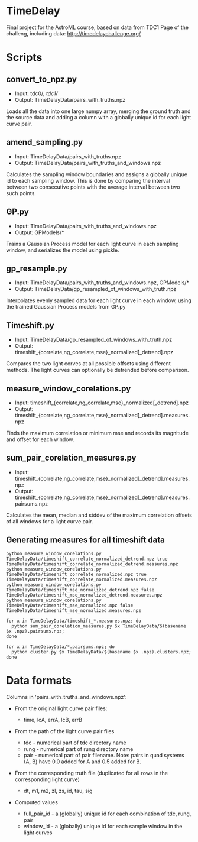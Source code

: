 # TimeDelay
Final project for the AstroML course, based on data from TDC1
Page of the challeng, including data:
http://timedelaychallenge.org/


# Scripts

## convert_to_npz.py
* Input: tdc0/*, tdc1/*
* Output: TimeDelayData/pairs_with_truths.npz

Loads all the data into one large numpy array, merging the ground
truth and the source data and adding a column with a globally unique
id for each light curve pair.


## amend_sampling.py
* Input: TimeDelayData/pairs_with_truths.npz
* Output: TimeDelayData/pairs_with_truths_and_windows.npz

Calculates the sampling window boundaries and assigns a globally
unique id to each sampling window. This is done by comparing the
interval between two consecutive points with the average interval
between two such points.


## GP.py
* Input: TimeDelayData/pairs_with_truths_and_windows.npz
* Output: GPModels/*

Trains a Gaussian Process model for each light curve in each sampling
window, and serializes the model using pickle.


## gp_resample.py
* Input: TimeDelayData/pairs_with_truths_and_windows.npz, GPModels/*
* Output: TimeDelayData/gp_resampled_of_windows_with_truth.npz

Interpolates evenly sampled data for each light curve in each window,
using the trained Gaussian Process models from GP.py


## Timeshift.py

* Input: TimeDelayData/gp_resampled_of_windows_with_truth.npz
* Output: timeshift_{correlate,ng_correlate,mse}_normalized[_detrend].npz

Compares the two light corves at all possible offsets using different
methods. The light curves can optionally be detrended before
comparison.

## measure_window_corelations.py
* Input: timeshift_{correlate,ng_correlate,mse}_normalized[_detrend].npz
* Output: timeshift_{correlate,ng_correlate,mse}_normalized[_detrend].measures.npz

Finds the maximum correlation or minimum mse and records its magnitude
and offset for each window.

## sum_pair_corelation_measures.py
* Input: timeshift_{correlate,ng_correlate,mse}_normalized[_detrend].measures.npz
* Output: timeshift_{correlate,ng_correlate,mse}_normalized[_detrend].measures.pairsums.npz

Calculates the mean, median and stddev of the maximum correlation
offsets of all windows for a light curve pair.

## Generating measures for all timeshift data

    python measure_window_corelations.py TimeDelayData/timeshift_correlate_normalized_detrend.npz true TimeDelayData/timeshift_correlate_normalized_detrend.measures.npz
    python measure_window_corelations.py TimeDelayData/timeshift_correlate_normalized.npz true TimeDelayData/timeshift_correlate_normalized.measures.npz
    python measure_window_corelations.py TimeDelayData/timeshift_mse_normalized_detrend.npz false TimeDelayData/timeshift_mse_normalized_detrend.measures.npz
    python measure_window_corelations.py TimeDelayData/timeshift_mse_normalized.npz false TimeDelayData/timeshift_mse_normalized.measures.npz

    for x in TimeDelayData/timeshift_*.measures.npz; do
      python sum_pair_corelation_measures.py $x TimeDelayData/$(basename $x .npz).pairsums.npz;
    done

    for x in TimeDelayData/*.pairsums.npz; do
      python cluster.py $x TimeDelayData/$(basename $x .npz).clusters.npz;
    done


# Data formats

Columns in 'pairs_with_truths_and_windows.npz':


  * From the original light curve pair files: 
    * time, lcA, errA, lcB, errB

  * From the path of the light curve pair files
    * tdc - numerical part of tdc directory name
    * rung - numerical part of rung directory name
    * pair - numerical part of pair filename. Note: pairs in quad
      systems (A, B) have 0.0 added for A and 0.5 added for B.

  * From the corresponding truth file (duplicated for all rows in the corresponding light curve)
    * dt, m1, m2, zl, zs, id, tau, sig

  * Computed values
    * full_pair_id - a (globally) unique id for each combination of tdc, rung, pair
    * window_id - a (globally) unique id for each sample window in the light curves
